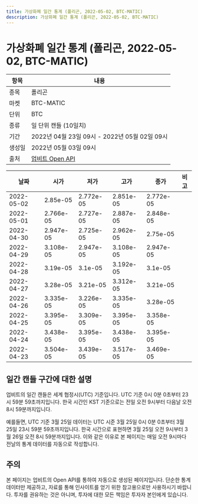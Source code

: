 ```yaml
---
title: 가상화폐 일간 통계 (폴리곤, 2022-05-02, BTC-MATIC)
description: 가상화폐 일간 통계 (폴리곤, 2022-05-02, BTC-MATIC)
---
```



가상화폐 일간 통계 (폴리곤, 2022-05-02, BTC-MATIC)
===

|항목|내용|
|--|--|
|종목|폴리곤|
|마켓|BTC-MATIC|
|단위|BTC|
|종류|일 단위 캔들 (10일치)|
|기간|2022년 04월 23일 09시 - 2022년 05월 02일 09시|
|생성일|2022년 05월 03일 09시|
|출처|[업비트 Open API](https://docs.upbit.com)|


|날짜|시가|저가|고가|종가|비고|
|--|--|--|--|--|--|
|2022-05-02|2.85e-05|2.772e-05|2.851e-05|2.772e-05|    |
|2022-05-01|2.766e-05|2.727e-05|2.887e-05|2.848e-05|    |
|2022-04-30|2.947e-05|2.725e-05|2.962e-05|2.75e-05|    |
|2022-04-29|3.108e-05|2.947e-05|3.108e-05|2.947e-05|    |
|2022-04-28|3.19e-05|3.1e-05|3.192e-05|3.1e-05|    |
|2022-04-27|3.28e-05|3.21e-05|3.312e-05|3.21e-05|    |
|2022-04-26|3.335e-05|3.226e-05|3.335e-05|3.28e-05|    |
|2022-04-25|3.395e-05|3.309e-05|3.395e-05|3.358e-05|    |
|2022-04-24|3.438e-05|3.395e-05|3.438e-05|3.395e-05|    |
|2022-04-23|3.504e-05|3.439e-05|3.517e-05|3.469e-05|    |


일간 캔들 구간에 대한 설명
---


업비트의 일간 캔들은 세계 협정시(UTC) 기준입니다. 
UTC 기준 0시 0분 0초부터 23시 59분 59초까지입니다. 
한국 시간인 KST 기준으로는 전일 오전 9시부터 다음날 오전 8시 59분까지입니다. 


예를들면, UTC 기준 3월 25일 데이터는 UTC 시준 3월 25일 0시 0분 0초부터 3월 25일 23시 59분 59초까지입니다. 
한국 시간으로 표현하면 3월 25일 오전 9시부터 3월 26일 오전 8시 59분까지입니다. 
이와 같은 이유로 본 페이지는 매일 오전 9시마다 전날의 통계 데이터를 자동으로 작성합니다. 


주의
---


본 페이지는 업비트의 Open API를 통하여 자동으로 생성된 페이지입니다. 
단순한 통계 데이터만 제공하고, 자료를 통해 인사이트를 얻기 위한 참고용으로만 사용하시기 바랍니다. 
투자를 권유하는 것은 아니며, 투자에 대한 모든 책임은 투자자 본인에게 있습니다. 
